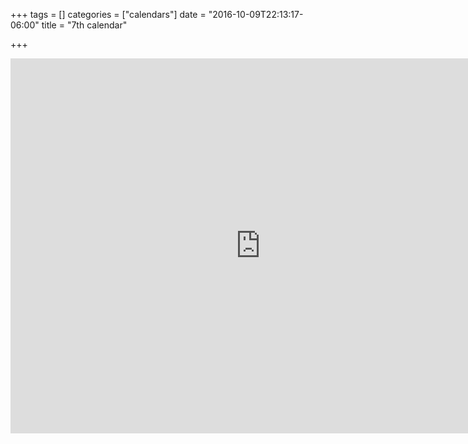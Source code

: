 +++
tags = []
categories = ["calendars"]
date = "2016-10-09T22:13:17-06:00"
title = "7th calendar"

+++

<iframe src="https://calendar.google.com/calendar/embed?showTitle=0&amp;showPrint=0&amp;height=600&amp;wkst=1&amp;bgcolor=%23FFFFFF&amp;src=r9e8k5p2uf5osg6upg3pcpefvc%40group.calendar.google.com&amp;color=%23B1365F&amp;ctz=America%2FDenver" style="border-width:0" width="800" height="600" frameborder="0" scrolling="no"></iframe>
